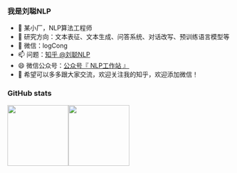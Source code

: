 ### 我是刘聪NLP
- 🔭 某小厂，NLP算法工程师
- 🌱 研究方向：文本表征、文本生成、问答系统、对话改写、预训练语言模型等
- 💬 微信：logCong
- 📫 问题：<a href="https://www.zhihu.com/people/LiuCongNLP" target="_blank">知乎 @刘聪NLP</a>
- 😄 微信公众号：<a href="NLP工作站.png">公众号『 NLP工作站 』</a>
- 👯 希望可以多多跟大家交流，欢迎关注我的知乎，欢迎添加微信！

### GitHub stats

<img align="" height="137px" src="https://github-readme-stats.vercel.app/api?username=liucongg&hide_title=true&hide_border=true&show_icons=true&include_all_commits=true&line_height=21&bg_color=0,EC6C6C,FFD479,FFFC79,73FA79&theme=graywhite&locale=cn" /><img align="" height="137px" src="https://github-readme-stats.vercel.app/api/top-langs/?username=liucongg&hide_title=true&hide_border=true&layout=compact&bg_color=0,73FA79,73FDFF,D783FF&theme=graywhite&locale=cn" />
